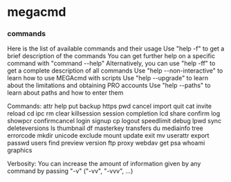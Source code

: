 # megacmd
### commands
Here is the list of available commands and their usage
Use "help -f" to get a brief description of the commands
You can get further help on a specific command with "command --help"
Alternatively, you can use "help -ff" to get a complete description of all commands
Use "help --non-interactive" to learn how to use MEGAcmd with scripts
Use "help --upgrade" to learn about the limitations and obtaining PRO accounts
Use "help --paths" to learn about paths and how to enter them

Commands:
      attr                help                      put
      backup              https                     pwd
      cancel              import                    quit
      cat                 invite                    reload
      cd                  ipc                       rm
      clear               killsession               session
      completion          lcd                       share
      confirm             log                       showpcr
      confirmcancel       login                     signup
      cp                  logout                    speedlimit
      debug               lpwd                      sync
      deleteversions      ls                        thumbnail
      df                masterkey                 transfers
      du                  mediainfo                 tree
      errorcode           mkdir                     unicode
      exclude             mount                     update
      exit                mv                        userattr
      export              passwd                    users
      find                preview                   version
      ftp                 proxy                     webdav
      get                psa                       whoami
      graphics

Verbosity: You can increase the amount of information given by any command by passing "-v" ("-vv", "-vvv", ...)